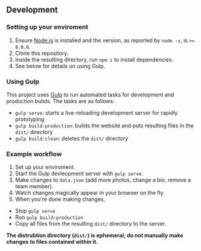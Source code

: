 ## Development

### Setting up your enviroment
1. Ensure [Node.js](https://nodejs.org/en/) is installed and the version, as reported by `node -v`, is `>= 8.0.0`.
2. Clone this repository.
3. Inside the resulting directory, run `npm i` to install dependencies.
4. See below for details on using Gulp.

### Using Gulp
This project uses [Gulp](http://gulpjs.com) to run automated tasks for development and production builds. The tasks are as follows:
- `gulp serve`: starts a live-reloading development server for rapidly prototyping
- `gulp build:production`: builds the website and puts resulting files in the `dist/` directory
- `gulp build:clean`: deletes the `dist/` directory


### Example workflow
1. Set up your enviroment.
2. Start the Gulp devleopment server with `gulp serve`.
3. Make changes to `data.json` (add more photos, change a bio, remove a team member).
4. Watch changes magically appear in your browser on the fly.
5. When you're done making changes,
  - Stop `gulp serve`
  - Run `gulp build:production`
  - Copy all files from the resulting `dist/` directory to the server.

**The distrubtion directory (`dist/`) is ephemeral; do not manually make changes to files contained within it.**
